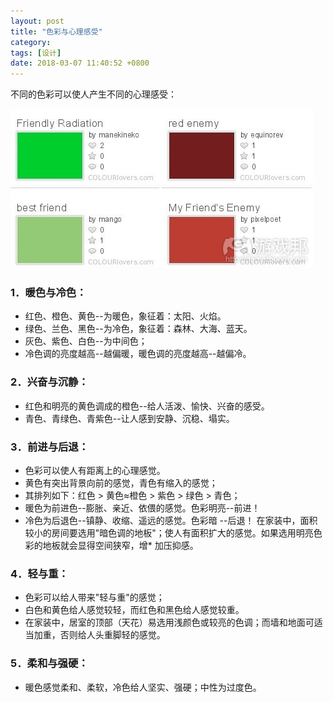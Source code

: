 ```yaml
---
layout: post
title: "色彩与心理感受"
category: 
tags: [设计]
date: 2018-03-07 11:40:52 +0800
---
```

不同的色彩可以使人产生不同的心理感受：

![~](/assets/3866_111206110417_1.jpg)

### 1．暖色与冷色：

* 红色、橙色、黄色--为暖色，象征着：太阳、火焰。
* 绿色、兰色、黑色--为冷色，象征着：森林、大海、蓝天。
* 灰色、紫色、白色--为中间色；
* 冷色调的亮度越高--越偏暖，暖色调的亮度越高--越偏冷。

### 2．兴奋与沉静：
* 红色和明亮的黄色调成的橙色--给人活泼、愉快、兴奋的感受。
* 青色、青绿色、青紫色--让人感到安静、沉稳、塌实。

### 3．前进与后退：
* 色彩可以使人有距离上的心理感觉。
* 黄色有突出背景向前的感觉，青色有缩入的感觉；
* 其排列如下：红色 > 黄色≈橙色 > 紫色 > 绿色 > 青色；
* 暖色为前进色--膨胀、亲近、依偎的感觉。色彩明亮--前进！
* 冷色为后退色--镇静、收缩、遥远的感觉。色彩暗 --后退！
在家装中，面积较小的房间要选用"暗色调的地板"；使人有面积扩大的感觉。如果选用明亮色彩的地板就会显得空间狭窄，增* 加压抑感。

### 4．轻与重：
* 色彩可以给人带来"轻与重"的感觉；
* 白色和黄色给人感觉较轻，而红色和黑色给人感觉较重。
* 在家装中，居室的顶部（天花）易选用浅颜色或较亮的色调；而墙和地面可适当加重，否则给人头重脚轻的感觉。

### 5．柔和与强硬：
* 暖色感觉柔和、柔软，冷色给人坚实、强硬；中性为过度色。